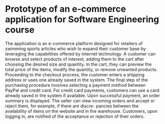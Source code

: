 # Prototype of an e-commerce application for Software Engineering course
The application is an e-commerce platform designed for retailers of swimming sports articles who wish to expand their customer base by leveraging the capabilities offered by
internet technology. A customer can browse and select products of interest, adding them to the cart after choosing the desired size and quantity. In the cart, they can preview the total 
price of the items, modify the quantity, or remove unwanted products. Proceeding to the checkout process, the customer enters a shipping address or uses one already saved in the system. The 
final step of the purchasing procedure involves selecting a payment method between PayPal and credit card. For credit card payments, customers can use a card already saved in the system if 
available. Upon successful payment, an order summary is displayed.
The seller can view incoming orders and accept or reject them, for example, if there are discre- pancies between the availability of items on the website and in the warehouse. Customers, 
upon logging in, are notified of the acceptance or rejection of their orders.
